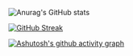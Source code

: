 ![Anurag's GitHub stats](https://github-readme-stats.vercel.app/api?username=changheonkim&show_icons=true)

[![GitHub Streak](https://streak-stats.demolab.com/?user=DenverCoder1)](https://git.io/streak-stats)

[![Ashutosh's github activity graph](https://github-readme-activity-graph.cyclic.app/graph?username=changheonkim&bg_color=fffff0&color=708090&line=24292e&point=24292e&area=true&hide_border=true)](https://github.com/ashutosh00710/github-readme-activity-graph)
